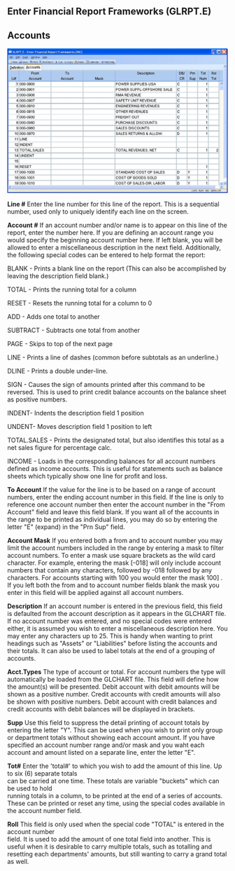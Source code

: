 ##  Enter Financial Report Frameworks (GLRPT.E)

<PageHeader />

##  Accounts

![](./GLRPT-E-2.jpg)

**Line #** Enter the line number for this line of the report. This is a
sequential number, used only to uniquely identify each line on the screen.  
  
**Account #** If an account number and/or name is to appear on this line of
the report, enter the number here. If you are defining an account range you
would specify the beginning account number here. If left blank, you will be
allowed to enter a miscellaneous description in the next field. Additionally,
the following special codes can be entered to help format the report:  
  
BLANK - Prints a blank line on the report (This can also be accomplished by
leaving the description field blank.)  
  
TOTAL - Prints the running total for a column  
  
RESET - Resets the running total for a column to 0  
  
ADD - Adds one total to another  
  
SUBTRACT - Subtracts one total from another  
  
PAGE - Skips to top of the next page  
  
LINE - Prints a line of dashes (common before subtotals as an underline.)  
  
DLINE - Prints a double under-line.  
  
SIGN - Causes the sign of amounts printed after this command to be reversed.
This is used to print credit balance accounts on the balance sheet as positive
numbers.  
  
INDENT- Indents the description field 1 position  
  
UNDENT- Moves description field 1 position to left  
  
TOTAL.SALES - Prints the designated total, but also identifies this total as a
net sales figure for percentage calc.  
  
INCOME - Loads in the corresponding balances for all account numbers defined
as income accounts. This is useful for statements such as balance sheets which
typically show one line for profit and loss.  
  
**To Account** If the value for the line is to be based on a range of account
numbers, enter the ending account number in this field. If the line is only to
reference one account number then enter the account number in the "From
Account" field and leave this field blank. If you want all of the accounts in
the range to be printed as individual lines, you may do so by entering the
letter "E" (expand) in the "Prn Sup" field.  
  
**Account Mask** If you entered both a from and to account number you may
limit the account numbers included in the range by entering a mask to filter
account numbers. To enter a mask use square brackets as the wild card
character. For example, entering the mask [-018] will only include account
numbers that contain any characters, followed by -018 followed by any
characters. For accounts starting with 100 you would enter the mask 100] . If
you left both the from and to account number fields blank the mask you enter
in this field will be applied against all account numbers.  
  
**Description** If an account number is entered in the previous field, this
field is defaulted from the account description as it appears in the GLCHART
file. If no account number was entered, and no special codes were entered
either, it is assumed you wish to enter a miscellaneous description here. You
may enter any characters up to 25. This is handy when wanting to print
headings such as "Assets" or "Liabilities" before listing the accounts and
their totals. It can also be used to label totals at the end of a grouping of
accounts.  
  
**Acct.Types** The type of account or total. For account numbers the type will
automatically be loaded from the GLCHART file. This field will define how the
amount(s) will be presented. Debit account with debit amounts will be shown as
a positive number. Credit accounts with credit amounts will also be shown with
positive numbers. Debit account with credit balances and credit accounts with
debit balances will be displayed in brackets.  
  
**Supp** Use this field to suppress the detail printing of account totals by
entering the letter "Y". This can be used when you wish to print only group or
department totals without showing each account amount. If you have specified
an account number range and/or mask and you waht each account and amount
listed on a separate line, enter the letter "E".  
  
**Tot#** Enter the 'total#' to which you wish to add the amount of this line.
Up to six (6) separate totals  
can be carried at one time. These totals are variable "buckets" which can be
used to hold  
running totals in a column, to be printed at the end of a series of accounts.
These can be printed or reset any time, using the special codes available in
the account number field.  
  
**Roll** This field is only used when the special code "TOTAL" is entered in
the account number  
field. It is used to add the amount of one total field into another. This is
useful when it is desirable to carry multiple totals, such as totalling and
resetting each departments' amounts, but still wanting to carry a grand total
as well.  
  
  
<badge text= "Version 8.10.57" vertical="middle" />

<PageFooter />